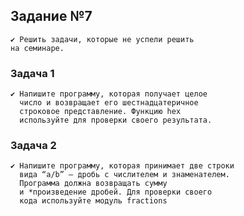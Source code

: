 ## Задание №7
    ✔ Решить задачи, которые не успели решить
    на семинаре.
    
### Задача 1

    ✔ Напишите программу, которая получает целое
      число и возвращает его шестнадцатеричное
      строковое представление. Функцию hex
      используйте для проверки своего результата.

### Задача 2

    ✔ Напишите программу, которая принимает две строки
      вида “a/b” — дробь с числителем и знаменателем.
      Программа должна возвращать сумму
      и *произведение дробей. Для проверки своего
      кода используйте модуль fractions